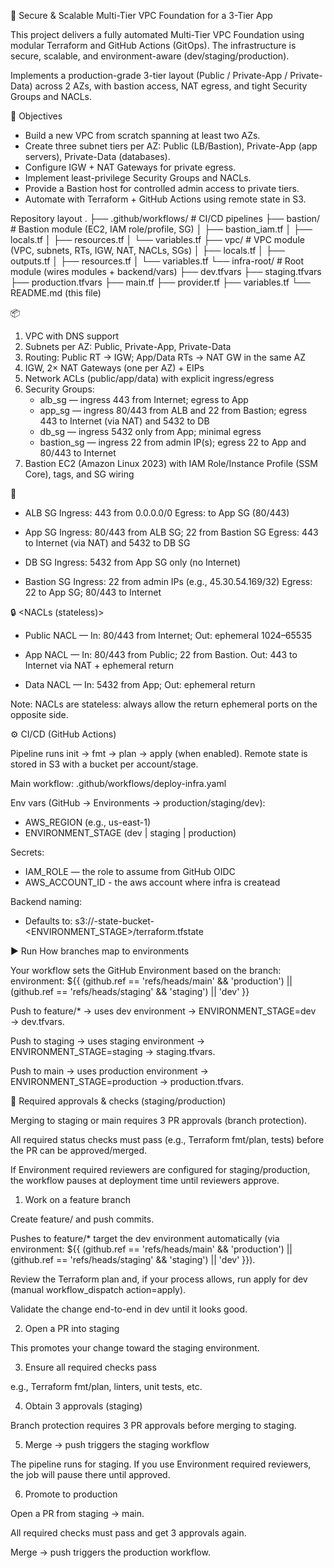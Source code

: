🔭 Secure & Scalable Multi-Tier VPC Foundation for a 3-Tier App

This project delivers a fully automated Multi-Tier VPC Foundation using modular Terraform and GitHub Actions (GitOps). The infrastructure is secure, scalable, and environment-aware (dev/staging/production).

Implements a production-grade 3-tier layout (Public / Private-App / Private-Data) across 2 AZs, with bastion access, NAT egress, and tight Security Groups and NACLs.


🔭 Objectives

- Build a new VPC from scratch spanning at least two AZs.
- Create three subnet tiers per AZ: Public (LB/Bastion), Private-App (app servers), Private-Data (databases).
- Configure IGW + NAT Gateways for private egress.
- Implement least-privilege Security Groups and NACLs.
- Provide a Bastion host for controlled admin access to private tiers.
- Automate with Terraform + GitHub Actions using remote state in S3.


Repository layout
.
├── .github/workflows/        # CI/CD pipelines
├── bastion/                  # Bastion module (EC2, IAM role/profile, SG)
│   ├── bastion_iam.tf
│   ├── locals.tf
│   ├── resources.tf
│   └── variables.tf
├── vpc/                      # VPC module (VPC, subnets, RTs, IGW, NAT, NACLs, SGs)
│   ├── locals.tf
│   ├── outputs.tf
│   ├── resources.tf
│   └── variables.tf
└── infra-root/               # Root module (wires modules + backend/vars)
    ├── dev.tfvars
    ├── staging.tfvars
    ├── production.tfvars
    ├── main.tf
    ├── provider.tf
    ├── variables.tf
    └── README.md  (this file)


📦  <What gets created>
1) VPC with DNS support
2) Subnets per AZ: Public, Private-App, Private-Data
3) Routing: Public RT → IGW; App/Data RTs → NAT GW in the same AZ
4) IGW, 2× NAT Gateways (one per AZ) + EIPs
5) Network ACLs (public/app/data) with explicit ingress/egress
6) Security Groups:
    * alb_sg — ingress 443 from Internet; egress to App
    * app_sg — ingress 80/443 from ALB and 22 from Bastion; egress 443 to Internet (via NAT) and 5432 to DB
    * db_sg — ingress 5432 only from App; minimal egress
    * bastion_sg — ingress 22 from admin IP(s); egress 22 to App and 80/443 to Internet
7) Bastion EC2 (Amazon Linux 2023) with IAM Role/Instance Profile (SSM Core), tags, and SG wiring


🔐  <Security groups>

* ALB SG
Ingress: 443 from 0.0.0.0/0
Egress: to App SG (80/443)

* App SG
Ingress: 80/443 from ALB SG; 22 from Bastion SG
Egress: 443 to Internet (via NAT) and 5432 to DB SG

* DB SG
Ingress: 5432 from App SG only (no Internet)

* Bastion SG
Ingress: 22 from admin IPs (e.g., 45.30.54.169/32)
Egress: 22 to App SG; 80/443 to Internet


🔒 <NACLs (stateless)>

* Public NACL — In: 80/443 from Internet; Out: ephemeral 1024–65535

* App NACL — In: 80/443 from Public; 22 from Bastion. Out: 443 to Internet via NAT + ephemeral return

* Data NACL — In: 5432 from App; Out: ephemeral return


Note: NACLs are stateless: always allow the return ephemeral ports on the opposite side.



⚙️ CI/CD (GitHub Actions)

Pipeline runs init → fmt → plan → apply (when enabled).
Remote state is stored in S3 with a bucket per account/stage.

Main workflow: .github/workflows/deploy-infra.yaml

Env vars (GitHub → Environments → production/staging/dev):
   - AWS_REGION (e.g., us-east-1)
   - ENVIRONMENT_STAGE (dev | staging | production)

Secrets:
   - IAM_ROLE — the role to assume from GitHub OIDC
   - AWS_ACCOUNT_ID - the aws account where infra is createad

Backend naming:
   - Defaults to: s3://<ACCOUNT>-state-bucket-<ENVIRONMENT_STAGE>/terraform.tfstate



▶️ Run
How branches map to environments

Your workflow sets the GitHub Environment based on the branch:   
   environment: ${{ (github.ref == 'refs/heads/main' && 'production') || (github.ref == 'refs/heads/staging' && 'staging') || 'dev' }}


Push to feature/* → uses dev environment → ENVIRONMENT_STAGE=dev → dev.tfvars.

Push to staging → uses staging environment → ENVIRONMENT_STAGE=staging → staging.tfvars.

Push to main → uses production environment → ENVIRONMENT_STAGE=production → production.tfvars.


🚀 Required approvals & checks (staging/production)

Merging to staging or main requires 3 PR approvals (branch protection).

All required status checks must pass (e.g., Terraform fmt/plan, tests) before the PR can be approved/merged.

If Environment required reviewers are configured for staging/production, the workflow pauses at deployment time until reviewers approve.


<How to deploy infrastructure>

1) Work on a feature branch

Create feature/<name> and push commits.

Pushes to feature/* target the dev environment automatically (via
environment: ${{ (github.ref == 'refs/heads/main' && 'production') || (github.ref == 'refs/heads/staging' && 'staging') || 'dev' }}).

Review the Terraform plan and, if your process allows, run apply for dev (manual workflow_dispatch action=apply).

Validate the change end-to-end in dev until it looks good.

2) Open a PR into staging

This promotes your change toward the staging environment.

3) Ensure all required checks pass

e.g., Terraform fmt/plan, linters, unit tests, etc.

4) Obtain 3 approvals (staging)

Branch protection requires 3 PR approvals before merging to staging.

5) Merge → push triggers the staging workflow

The pipeline runs for staging. If you use Environment required reviewers, the job will pause there until approved.

6) Promote to production

Open a PR from staging → main.

All required checks must pass and get 3 approvals again.

Merge → push triggers the production workflow.